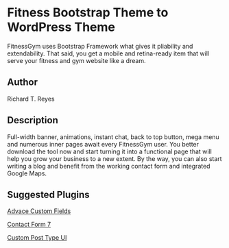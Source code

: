 # Fitness Bootstrap Theme to WordPress Theme

FitnessGym uses Bootstrap Framework what gives it pliability and extendability. That said, you get a mobile and retina-ready item that will serve your fitness and gym website like a dream.
## Author

Richard T. Reyes

## Description

Full-width banner, animations, instant chat, back to top button, mega menu and numerous inner pages await every FitnessGym user. You better download the tool now and start turning it into a functional page that will help you grow your business to a new extent. By the way, you can also start writing a blog and benefit from the working contact form and integrated Google Maps.

## Suggested Plugins

[Advace Custom Fields](https://www.advancedcustomfields.com)

[Contact Form 7](https://wordpress.org/plugins/contact-form-7)

[Custom Post Type UI](https://wordpress.org/plugins/custom-post-type-ui)
